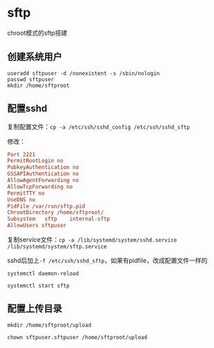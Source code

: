 # sftp

chroot模式的sftp搭建

## 创建系统用户

```shell
useradd sftpuser -d /nonexistent -s /sbin/nologin
passwd sftpuser
mkdir /home/sftproot
```

## 配置sshd

复制配置文件：`cp -a /etc/ssh/sshd_config /etc/ssh/sshd_sftp`

修改：

```ini
Port 2221
PermitRootLogin no
PubkeyAuthentication no
GSSAPIAuthentication no
AllowAgentForwarding no
AllowTcpForwarding no
PermitTTY no
UseDNS no
PidFile /var/run/sftp.pid
ChrootDirectory /home/sftproot/
Subsystem	sftp	internal-sftp
AllowUsers sftpuser
```
复制service文件：`cp -a /lib/systemd/system/sshd.service /lib/systemd/system/sftp.service`

sshd后加上`-f /etc/ssh/sshd_sftp`，如果有pidfile，改成配置文件一样的

`systemctl daemon-reload`

`systemctl start sftp`

## 配置上传目录

```shell
mkdir /home/sftproot/upload

chown sftpuser.sftpuser /home/sftproot/upload
```
